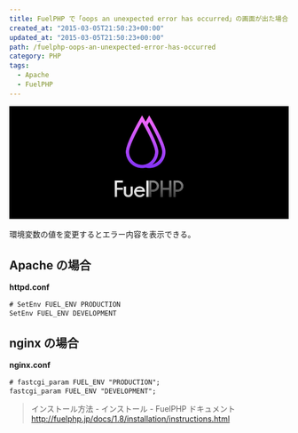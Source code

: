 ```yaml
---
title: FuelPHP で「oops an unexpected error has occurred」の画面が出た場合
created_at: "2015-03-05T21:50:23+00:00"
updated_at: "2015-03-05T21:50:23+00:00"
path: /fuelphp-oops-an-unexpected-error-has-occurred
category: PHP
tags:
  - Apache
  - FuelPHP
---
```


![](./1415367437FuelPHP.jpg)

環境変数の値を変更するとエラー内容を表示できる。

## Apache の場合

**httpd.conf**

```
# SetEnv FUEL_ENV PRODUCTION
SetEnv FUEL_ENV DEVELOPMENT
```

## nginx の場合

**nginx.conf**

```
# fastcgi_param FUEL_ENV "PRODUCTION";
fastcgi_param FUEL_ENV "DEVELOPMENT";
```

> インストール方法 - インストール - FuelPHP ドキュメント
> <a href="http://fuelphp.jp/docs/1.8/installation/instructions.html" title="http://fuelphp.jp/docs/1.8/installation/instructions.html" target="_blank">http://fuelphp.jp/docs/1.8/installation/instructions.html</a>
